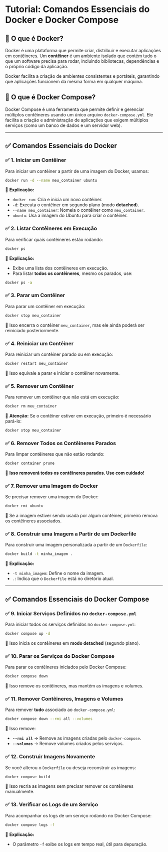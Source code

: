 # Tutorial: Comandos Essenciais do Docker e Docker Compose

## 📖 O que é Docker?
Docker é uma plataforma que permite criar, distribuir e executar aplicações em contêineres. Um **contêiner** é um ambiente isolado que contém tudo o que um software precisa para rodar, incluindo bibliotecas, dependências e o próprio código da aplicação.

Docker facilita a criação de ambientes consistentes e portáteis, garantindo que aplicações funcionem da mesma forma em qualquer máquina.

## 📖 O que é Docker Compose?
Docker Compose é uma ferramenta que permite definir e gerenciar múltiplos contêineres usando um único arquivo `docker-compose.yml`. Ele facilita a criação e administração de aplicações que exigem múltiplos serviços (como um banco de dados e um servidor web).

---

## ✅ Comandos Essenciais do Docker

### ✅ 1. Iniciar um Contêiner
Para iniciar um contêiner a partir de uma imagem do Docker, usamos:
```bash
docker run -d --name meu_container ubuntu
```
📖 **Explicação:**
- `docker run`: Cria e inicia um novo contêiner.
- `-d`: Executa o contêiner em segundo plano (modo **detached**).
- `--name meu_container`: Nomeia o contêiner como `meu_container`.
- `ubuntu`: Usa a imagem do Ubuntu para criar o contêiner.

### ✅ 2. Listar Contêineres em Execução
Para verificar quais contêineres estão rodando:
```bash
docker ps
```
📖 **Explicação:**
- Exibe uma lista dos contêineres em execução.
- Para listar **todos os contêineres**, mesmo os parados, use:
```bash
docker ps -a
```

### ✅ 3. Parar um Contêiner
Para parar um contêiner em execução:
```bash
docker stop meu_container
```
📖 Isso encerra o contêiner `meu_container`, mas ele ainda poderá ser reiniciado posteriormente.

### ✅ 4. Reiniciar um Contêiner
Para reiniciar um contêiner parado ou em execução:
```bash
docker restart meu_container
```
📖 Isso equivale a parar e iniciar o contêiner novamente.

### ✅ 5. Remover um Contêiner
Para remover um contêiner que não está em execução:
```bash
docker rm meu_container
```
📖 **Atenção:** Se o contêiner estiver em execução, primeiro é necessário pará-lo:
```bash
docker stop meu_container
```

### ✅ 6. Remover Todos os Contêineres Parados
Para limpar contêineres que não estão rodando:
```bash
docker container prune
```
📖 **Isso removerá todos os contêineres parados. Use com cuidado!**

### ✅ 7. Remover uma Imagem do Docker
Se precisar remover uma imagem do Docker:
```bash
docker rmi ubuntu
```
📖 Se a imagem estiver sendo usada por algum contêiner, primeiro remova os contêineres associados.

### ✅ 8. Construir uma Imagem a Partir de um Dockerfile
Para construir uma imagem personalizada a partir de um `Dockerfile`:
```bash
docker build -t minha_imagem .
```
📖 **Explicação:**
- `-t minha_imagem`: Define o nome da imagem.
- `.`: Indica que o `Dockerfile` está no diretório atual.

---

## ✅ Comandos Essenciais do Docker Compose

### ✅ 9. Iniciar Serviços Definidos no `docker-compose.yml`
Para iniciar todos os serviços definidos no `docker-compose.yml`:
```bash
docker compose up -d
```
📖 Isso inicia os contêineres em **modo detached** (segundo plano).

### ✅ 10. Parar os Serviços do Docker Compose
Para parar os contêineres iniciados pelo Docker Compose:
```bash
docker compose down
```
📖 Isso remove os contêineres, mas mantém as imagens e volumes.

### ✅ 11. Remover Contêineres, Imagens e Volumes
Para remover **tudo** associado ao `docker-compose.yml`:
```bash
docker compose down --rmi all --volumes
```
📖 Isso remove:
- **`--rmi all`** → Remove as imagens criadas pelo `docker-compose`.
- **`--volumes`** → Remove volumes criados pelos serviços.

### ✅ 12. Construir Imagens Novamente
Se você alterou o `Dockerfile` ou deseja reconstruir as imagens:
```bash
docker compose build
```
📖 Isso recria as imagens sem precisar remover os contêineres manualmente.

### ✅ 13. Verificar os Logs de um Serviço
Para acompanhar os logs de um serviço rodando no Docker Compose:
```bash
docker compose logs -f
```
📖 **Explicação:**
- O parâmetro `-f` exibe os logs em tempo real, útil para depuração.
